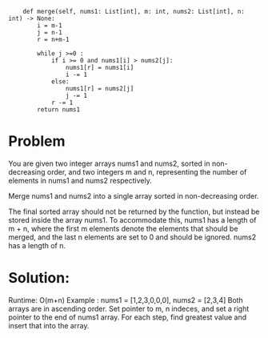 ```class Solution:
    def merge(self, nums1: List[int], m: int, nums2: List[int], n: int) -> None:
        i = m-1
        j = n-1
        r = n+m-1

        while j >=0 :
            if i >= 0 and nums1[i] > nums2[j]:
                nums1[r] = nums1[i]
                i -= 1
            else:
                nums1[r] = nums2[j]
                j -= 1
            r -= 1
        return nums1
```

# Problem
You are given two integer arrays nums1 and nums2, sorted in non-decreasing order, and two integers m and n, representing the number of elements in nums1 and nums2 respectively.

Merge nums1 and nums2 into a single array sorted in non-decreasing order.

The final sorted array should not be returned by the function, but instead be stored inside the array nums1. To accommodate this, nums1 has a length of m + n, where the first m elements denote the elements that should be merged, and the last n elements are set to 0 and should be ignored. nums2 has a length of n.

# Solution:
Runtime: O(m+n)
Example : nums1 = [1,2,3,0,0,0], nums2 = [2,3,4]
Both arrays are in ascending order. Set pointer to m, n indeces, and set a right pointer to the end of nums1 array. For each step, find greatest value and insert that into the array. 